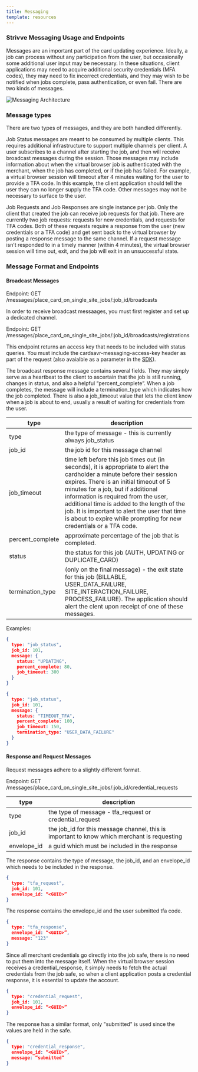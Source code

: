 ```yaml
---
title: Messaging
template: resources
---
```


### Strivve Messaging Usage and Endpoints
Messages are an important part of the card updating experience. Ideally, a job can process without any participation from the user, but occasionally some additional user input may be necessary. In these situations, client applications may need to acquire additional security credentials (MFA codes), they may need to fix incorrect credentials, and they may wish to be notified when jobs complete, pass authentication, or even fail.  There are two kinds of messages.

![Messaging Architecture](/images/7aba641-Messaging_Diagram.png "Messaging Architecture") 

### Message types
There are two types of messages, and they are both handled differently.

Job Status messages are meant to be consumed by multiple clients. This requires additional infrastructure to support multiple channels per client. A user subscribes to a channel after starting the job, and then will receive broadcast messages during the session. Those messages may include information about when the virtual browser job is authenticated with the merchant, when the job has completed, or if the job has failed. For example, a virtual browser session will timeout after 4 minutes waiting for the user to provide a TFA code. In this example, the client application should tell the user they can no longer supply the TFA code. Other messages may not be necessary to surface to the user.

Job Requests and Job Responses are single instance per job. Only the client that created the job can receive job requests for that job. There are currently two job requests: requests for new credentials, and requests for TFA codes. Both of these requests require a response from the user (new credentials or a TFA code) and get sent back to the virtual browser by posting a response message to the same channel. If a request message isn’t responded to in a timely manner (within 4 minutes), the virtual browser session will time out, exit, and the job will exit in an unsuccessful state.

### Message Format and Endpoints

#### Broadcast Messages
Endpoint: GET /messages/place\_card\_on\_single\_site\_jobs/:job\_id/broadcasts

In order to receive broadcast messaages, you must first register and set up a dedicated channel.

Endpoint: GET /messages/place\_card\_on\_single\_site\_jobs/:job\_id/broadcasts/registrations

This endpoint returns an access key that needs to be included with status queries.  You must include the cardsavr-messaging-access-key header as part of the request (also avaialble as a parameter in the [SDK](https://swch.github.io/slate)).

The broadcast response message contains several fields. They may simply serve as a heartbeat to the client to ascertain that the job is still running, changes in status, and also a helpful “percent\_complete”. When a job completes, the message will include a termination\_type which indicates how the job completed.  There is also a job_timeout value that lets the client know when a job is about to end, usually a result of waiting for credentials from the user.

type | description
---- | ------------
type | the type of message - this is currently always job\_status
job\_id | the job id for this message channel
job\_timeout | time left before this job times out (in seconds), it is appropriate to alert the cardholder a minute before their session expires. There is an initial timeout of 5 minutes for a job, but if additional information is required from the user, additional time is added to the length of the job. It is important to alert the user that time is about to expire while prompting for new credentials or a TFA code.
percent\_complete | approximate percentage of the job that is completed.
status | the status for this job (AUTH, UPDATING or DUPLICATE\_CARD)
termination_type | (only on the final message) - the exit state for this job (BILLABLE, USER\_DATA\_FAILURE, SITE\_INTERACTION\_FAILURE, PROCESS\_FAILURE). The application should alert the clent upon receipt of one of these messages.

Examples:

```json
{
  type: "job_status",
  job_id: 101,
  message: {
    status: "UPDATING",
    percent_complete: 80,
    job_timeout: 300
  }
}
```

```json
{
  type: "job_status",
  job_id: 101,
  message: {
    status: "TIMEOUT_TFA",
    percent_complete: 100,
    job_timeout: 150,
    termination_type: "USER_DATA_FAILURE"
  }
}
```

#### Response and Request Messages
Request messages adhere to a slightly different format. 

Endpoint: GET /messages/place\_card\_on\_single\_site\_jobs/:job\_id/credential\_requests

type | description
---- | ------------
type | the type of message - tfa\_request or credential\_request
job\_id | the job\_id for this message channel, this is important to know which merchant is requesting
envelope\_id | a guid which must be included in the response

The response contains the type of message, the job\_id, and an envelope_id which needs to be included in the response.

```json
{
  type: "tfa_request",
  job_id: 101,
  envelope_id: “<GUID>”
}
```

The response contains the envelope_id and the user submitted tfa code.

```json
{
  type: "tfa_response",
  envelope_id: “<GUID>”,
  message: "123"
}
```

Since all merchant credentials go directly into the job safe, there is no need to put them into the message itself. When the virtual browser session receives a credential_response, it simply needs to fetch the actual credentials from the job safe, so when a client application posts a credential response, it is essential to update the account.

```json
{
  type: "credential_request",
  job_id: 101,
  envelope_id: “<GUID>”
}
```
The response has a similar format, only "submitted" is used since the values are held in the safe.

```json
{
  type: "credential_response",
  envelope_id: “<GUID>”,
  message: “submitted”
}
```